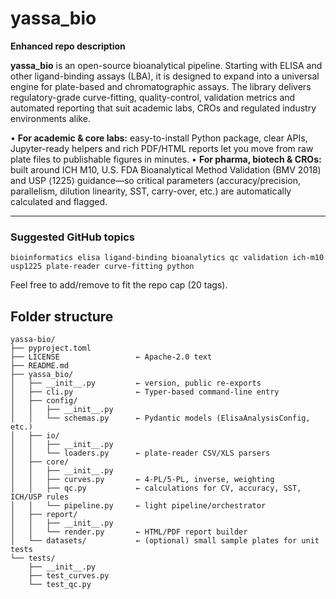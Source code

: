 # yassa_bio
**Enhanced repo description**

**yassa_bio** is an open-source bioanalytical pipeline. Starting with ELISA and other ligand-binding assays (LBA), it is designed to expand into a universal engine for plate-based and chromatographic assays. The library delivers regulatory-grade curve-fitting, quality-control, validation metrics and automated reporting that suit academic labs, CROs and regulated industry environments alike.

• **For academic & core labs:** easy-to-install Python package, clear APIs, Jupyter-ready helpers and rich PDF/HTML reports let you move from raw plate files to publishable figures in minutes.
• **For pharma, biotech & CROs:** built around ICH M10, U.S. FDA Bioanalytical Method Validation (BMV 2018) and USP ⟨1225⟩ guidance—so critical parameters (accuracy/precision, parallelism, dilution linearity, SST, carry-over, etc.) are automatically calculated and flagged.

---

### Suggested GitHub topics

`bioinformatics elisa ligand-binding bioanalytics qc validation ich-m10 usp1225 plate-reader curve-fitting python`

Feel free to add/remove to fit the repo cap (20 tags).


## Folder structure

```
yassa-bio/
├── pyproject.toml
├── LICENSE                 ← Apache-2.0 text
├── README.md
├── yassa_bio/
│   ├── __init__.py         ← version, public re-exports
│   ├── cli.py              ← Typer-based command-line entry
│   ├── config/
│   │   ├── __init__.py
│   │   └── schemas.py      ← Pydantic models (ElisaAnalysisConfig, etc.)
│   ├── io/
│   │   ├── __init__.py
│   │   └── loaders.py      ← plate-reader CSV/XLS parsers
│   ├── core/
│   │   ├── __init__.py
│   │   ├── curves.py       ← 4-PL/5-PL, inverse, weighting
│   │   ├── qc.py           ← calculations for CV, accuracy, SST, ICH/USP rules
│   │   └── pipeline.py     ← light pipeline/orchestrator
│   ├── report/
│   │   ├── __init__.py
│   │   └── render.py       ← HTML/PDF report builder
│   └── datasets/           ← (optional) small sample plates for unit tests
└── tests/
    ├── __init__.py
    ├── test_curves.py
    └── test_qc.py
```
